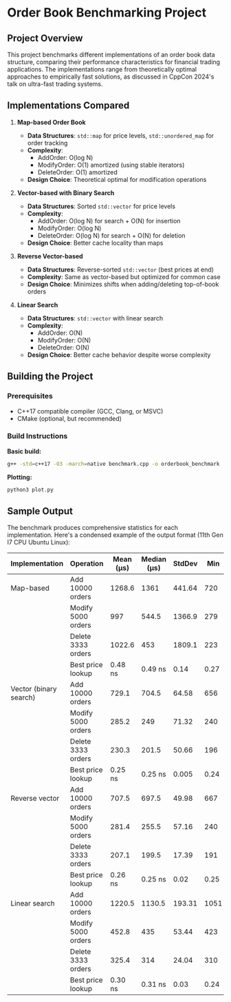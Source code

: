 # Order Book Benchmarking Project

## Project Overview

This project benchmarks different implementations of an order book data structure, comparing their performance characteristics for financial trading applications. The implementations range from theoretically optimal approaches to empirically fast solutions, as discussed in CppCon 2024's talk on ultra-fast trading systems.

## Implementations Compared

1. **Map-based Order Book**
   - **Data Structures**: `std::map` for price levels, `std::unordered_map` for order tracking
   - **Complexity**:
     - AddOrder: O(log N)
     - ModifyOrder: O(1) amortized (using stable iterators)
     - DeleteOrder: O(1) amortized
   - **Design Choice**: Theoretical optimal for modification operations

2. **Vector-based with Binary Search**
   - **Data Structures**: Sorted `std::vector` for price levels
   - **Complexity**:
     - AddOrder: O(log N) for search + O(N) for insertion
     - ModifyOrder: O(log N)
     - DeleteOrder: O(log N) for search + O(N) for deletion
   - **Design Choice**: Better cache locality than maps

3. **Reverse Vector-based**
   - **Data Structures**: Reverse-sorted `std::vector` (best prices at end)
   - **Complexity**: Same as vector-based but optimized for common case
   - **Design Choice**: Minimizes shifts when adding/deleting top-of-book orders

4. **Linear Search**
   - **Data Structures**: `std::vector` with linear search
   - **Complexity**:
     - AddOrder: O(N)
     - ModifyOrder: O(N)
     - DeleteOrder: O(N)
   - **Design Choice**: Better cache behavior despite worse complexity

## Building the Project

### Prerequisites
- C++17 compatible compiler (GCC, Clang, or MSVC)
- CMake (optional, but recommended)

### Build Instructions

**Basic build:**
```bash
g++ -std=c++17 -O3 -march=native benchmark.cpp -o orderbook_benchmark
```

**Plotting:**
```python
python3 plot.py
```

## Sample Output

The benchmark produces comprehensive statistics for each implementation. Here's a condensed example of the output format (11th Gen I7 CPU Ubuntu Linux):

| Implementation        | Operation          | Mean (μs) | Median (μs) | StdDev  | Min  | Max  |
|-----------------------|-------------------|----------|------------|--------|------|------|
| Map-based             | Add 10000 orders  | 1268.6   | 1361       | 441.64 | 720  | 2293 |
|                       | Modify 5000 orders| 997      | 544.5      | 1366.9 | 279  | 4978 |
|                       | Delete 3333 orders| 1022.6   | 453        | 1809.1 | 223  | 6432 |
|                       | Best price lookup | 0.48 ns  | 0.49 ns    | 0.14   | 0.27 | 0.74 |
| Vector (binary search)| Add 10000 orders  | 729.1    | 704.5      | 64.58  | 656  | 856  |
|                       | Modify 5000 orders| 285.2    | 249        | 71.32  | 240  | 471  |
|                       | Delete 3333 orders| 230.3    | 201.5      | 50.66  | 196  | 356  |
|                       | Best price lookup | 0.25 ns  | 0.25 ns    | 0.005  | 0.24 | 0.26 |
| Reverse vector        | Add 10000 orders  | 707.5    | 697.5      | 49.98  | 667  | 846  |
|                       | Modify 5000 orders| 281.4    | 255.5      | 57.16  | 240  | 436  |
|                       | Delete 3333 orders| 207.1    | 199.5      | 17.39  | 191  | 253  |
|                       | Best price lookup | 0.26 ns  | 0.25 ns    | 0.02   | 0.25 | 0.33 |
| Linear search         | Add 10000 orders  | 1220.5   | 1130.5     | 193.31 | 1051 | 1664 |
|                       | Modify 5000 orders| 452.8    | 435        | 53.44  | 423  | 609  |
|                       | Delete 3333 orders| 325.4    | 314        | 24.04  | 310  | 392  |
|                       | Best price lookup | 0.30 ns  | 0.31 ns    | 0.03   | 0.24 | 0.34 |
